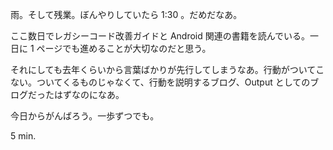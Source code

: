 雨。そして残業。ぼんやりしていたら 1:30 。だめだなあ。

ここ数日でレガシーコード改善ガイドと Android 関連の書籍を読んでいる。一日に 1 ページでも進めることが大切なのだと思う。

それにしても去年くらいから言葉ばかりが先行してしまうなあ。行動がついてこない。ついてくるものじゃなくて、行動を説明するブログ、Output としてのブログだったはずなのになあ。

今日からがんばろう。一歩ずつでも。

5 min.
